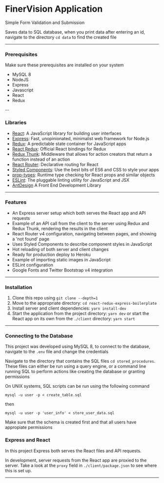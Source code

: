 # FinerVision Application

Simple Form Validation and Submission

Saves data to SQL database, when you print data after entering an id, navigate to the directory `cd data` to find the created file

---

### Prerequisites 

Make sure these prerequisites are installed on your system

* MySQL 8
* NodeJS
* Express
* Javascript
* React
* Redux

--

### Libraries

* [React](http://reactjs.org): A JavaScript library for building user interfaces
* [Express](http://expressjs.com): Fast, unopinionated, minimalist web framework for Node.js
* [Redux](http://redux.js.org): A predictable state container for JavaScript apps
* [React Redux](https://github.com/reactjs/react-redux): Official React bindings for Redux
* [Redux Thunk](https://github.com/gaearon/redux-thunk): Middleware that allows for action creators that return a function instead of an action
* [React Router](https://github.com/ReactTraining/react-router): Declarative routing for React
* [Styled Components](https://www.styled-components.com): Use the best bits of ES6 and CSS to style your apps
* [prop-types](https://github.com/facebook/prop-types): Runtime type checking for React props and similar objects
* [ESLint](http://eslint.org): The pluggable linting utility for JavaScript and JSX
* [AntDesign](https://ant.design/docs/react/introduce) A Front End Development Library

---

### Features

* An Express server setup which both serves the React app and API requests
* Example of an API call from the client to the server using Redux and Redux Thunk, rendering the results in the client
* React Router v4 configuration, navigating between pages, and showing a 'not found' page
* Uses Styled Components to describe component styles in JavaScript
* Hot reloading of both server and client changes
* Ready for production deploy to Heroku
* Example of importing static images in JavaScript
* ESLint configuration
* Google Fonts and Twitter Bootstrap v4 integration

---

### Installation

1. Clone this repo using `git clone --depth=1 `
2. Move to the appropriate directory: `cd react-redux-express-boilerplate`
3. Install server and client dependencies: `yarn install-dev`
4. Start the application from the project directory: `yarn dev` or start the 
   React app on its own from the `./client` directory: `yarn start`

---   

### Connecting to the Database

This project was developed using MySQL 8, to connect to the database, navigate to the `.env` file and change the credentials

Navigate to the directory that contains the SQL files `cd stored_procedures`. These files can either be
run using a query engine, or a command line running SQL to perform actions like creating the database or granting permissions 

On UNIX systems, SQL scripts can be run using the following command

`mysql -u user -p < create_table.sql`

then

`mysql -u user -p 'user_info' < store_user_data.sql`

Make sure that the schema is created first and that all users have appropiate permissions

### Express and React

In this project Express both serves the React files and API requests.

In development, server requests from the React app are proxied to the server. Take a look at the `proxy` field in `./client/package.json` to see where this is set up.

---
